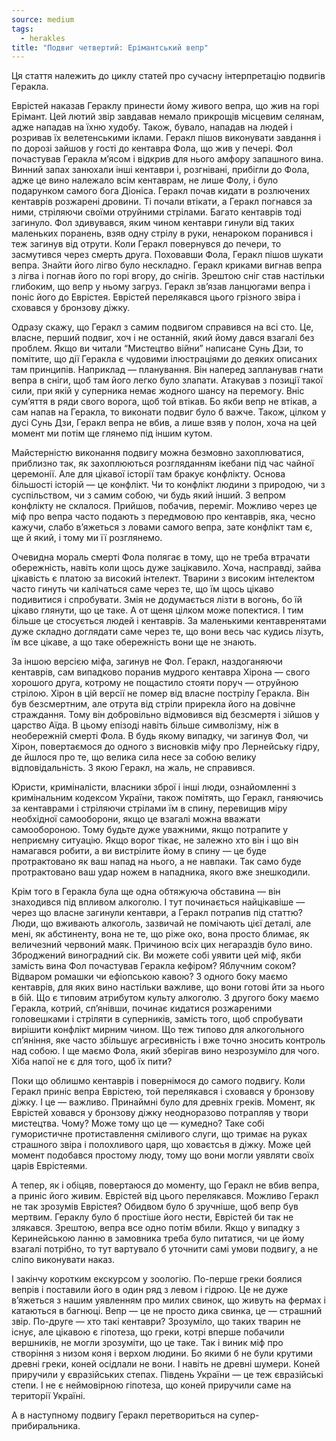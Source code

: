 ```yaml
---
source: medium
tags:
  - herakles
title: "Подвиг четвертий: Ерімантський вепр"
---
```


Ця стаття належить до циклу статей про сучасну інтерпретацію подвигів Геракла.

Еврістей наказав Гераклу принести йому живого вепра, що жив на горі Ерімант. Цей лютий звір завдавав немало прикрощів місцевим селянам, адже нападав на їхню худобу. Також, бувало, нападав на людей і розривав їх велетенськими іклами. Геракл пішов виконувати завдання і по дорозі зайшов у гості до кентавра Фола, що жив у печері. Фол почастував Геракла м’ясом і відкрив для нього амфору запашного вина. Винний запах занюхали інші кентаври і, розгнівані, прибігли до Фола, адже це вино належало всім кентаврам, не лише Фолу, і було подарунком самого бога Діоніса. Геракл почав кидати в розлючених кентаврів розжарені дровини. Ті почали втікати, а Геракл погнався за ними, стріляючи своїми отруйними стрілами. Багато кентаврів тоді загинуло. Фол здивувався, яким чином кентаври гинули від таких маленьких поранень, взяв одну стрілу в руки, ненароком поранився і теж загинув від отрути. Коли Геракл повернувся до печери, то засмутився через смерть друга. Поховавши Фола, Геракл пішов шукати вепра. Знайти його лігво було нескладно. Геракл криками вигнав вепра з лігва і погнав його по горі вгору, до снігів. Зрештою сніг став настільки глибоким, що вепр у ньому загруз. Геракл зв’язав ланцюгами вепра і поніс його до Еврістея. Еврістей перелякався цього грізного звіра і сховався у бронзову діжку.

Одразу скажу, що Геракл з самим подвигом справився на всі сто. Це, власне, перший подвиг, хоч і не останній, який йому дався взагалі без проблем. Якщо ви читали “Мистецтво війни” написане Сунь Дзи, то помітите, що дії Геракла є чудовими ілюстраціями до деяких описаних там принципів. Наприклад — планування. Він наперед запланував гнати вепра в сніги, щоб там його легко було злапати. Атакував з позиції такої сили, при якій у суперника немає жодного шансу на перемогу. Вніс сум’яття в ряди свого ворога, щоб той втікав. Бо якби вепр не втікав, а сам напав на Геракла, то виконати подвиг було б важче. Також, цілком у дусі Сунь Дзи, Геракл вепра не вбив, а лише взяв у полон, хоча на цей момент ми потім ще глянемо під іншим кутом.

Майстерністю виконання подвигу можна безмовно захоплюватися, приблизно так, як захоплюються розгляданням ікебани під час чайної церемонії. Але для цікавої історії там бракує конфлікту. Основа більшості історій — це конфлікт. Чи то конфлікт людини з природою, чи з суспільством, чи з самим собою, чи будь який інший. З вепром конфлікту не склалося. Прийшов, побачив, переміг. Можливо через це міф про вепра часто подають з передмовою про кентаврів, яка, чесно кажучи, слабо в’яжеться з ловами самого вепра, зате конфлікт там є, ще й який, і тому ми її розглянемо.

Очевидна мораль смерті Фола полягає в тому, що не треба втрачати обережність, навіть коли щось дуже зацікавило. Хоча, насправді, зайва цікавість є платою за високий інтелект. Тварини з високим інтелектом часто гинуть чи калічаться саме через те, що їм щось цікаво подивитися і спробувати. Змія не додумається лізти в вогонь, бо їй цікаво глянути, що це таке. А от щеня цілком може попектися. І тим більше це стосується людей і кентаврів. За маленькими кентавренятами дуже складно доглядати саме через те, що вони весь час кудись лізуть, їм все цікаве, а що таке обережність вони ще не знають.

За іншою версією міфа, загинув не Фол. Геракл, наздоганяючи кентаврів, сам випадково поранив мудрого кентавра Хірона — свого хорошого друга, котрому не пощастило стояти поруч — отруйною стрілою. Хірон в цій версії не помер від власне пострілу Геракла. Він був безсмертним, але отрута від стріли прирекла його на довічне страждання. Тому він добровільно відмовився від безсмертя і зійшов у царство Аїда. В цьому епізоді навіть більше символізму, ніж в необережній смерті Фола. В будь якому випадку, чи загинув Фол, чи Хірон, повертаємося до одного з висновків міфу про Лернейську гідру, де йшлося про те, що велика сила несе за собою велику відповідальність. З якою Геракл, на жаль, не справився.

Юристи, криміналісти, власники зброї і інші люди, ознайомленні з кримінальним кодексом України, також помітять, що Геракл, ганяючись за кентаврами і стріляючи стрілами їм в спину, перевищив міру необхідної самооборони, якщо це взагалі можна вважати самообороною. Тому будьте дуже уважними, якщо потрапите у неприємну ситуацію. Якщо ворог тікає, не залежно хто він і що він намагався робити, а ви вистрілите йому в спину — це буде протрактовано як ваш напад на нього, а не навпаки. Так само буде протрактовано ваш удар ножем в нападника, якого вже знешкодили.

Крім того в Геракла була ще одна обтяжуюча обставина — він знаходився під впливом алкоголю. І тут починається найцікавіше — через що власне загинули кентаври, а Геракл потрапив під статтю? Люди, що вживають алкоголь, зазвичай не помічають цієї деталі, але мені, як абстиненту, вона не те, що ріже око, вона просто блимає, як величезний червоний маяк. Причиною всіх цих негараздів було вино. Зброджений виноградний сік. Ви можете собі уявити цей міф, якби замість вина Фол почастував Геракла кефіром? Яблучним соком? Відваром ромашки чи ефіопською кавою? З одного боку маємо кентаврів, для яких вино настільки важливе, що вони готові йти за нього в бій. Що є типовим атрибутом культу алкоголю. З другого боку маємо Геракла, котрий, сп’янівши, починає кидатися розжареними головешками і стріляти в суперників, замість того, щоб спробувати вирішити конфлікт мирним чином. Що теж типово для алкогольного сп’яніння, яке часто збільшує агресивність і вже точно зносить контроль над собою. І ще маємо Фола, який зберігав вино незрозуміло для чого. Хіба напої не є для того, щоб їх пити?

Поки що облишмо кентаврів і повернімося до самого подвигу. Коли Геракл приніс вепра Еврістею, той перелякався і сховався у бронзову діжку. І це — важливо. Принаймні було для древніх греків. Момент, як Еврістей ховався у бронзову діжку неодноразово потрапляв у твори мистецтва. Чому? Може тому що це — кумедно? Таке собі гумористичне протиставлення сміливого слуги, що тримає на руках страшного звіра і полохливого царя, що ховаєтсья в діжку. Може цей момент подобався простому люду, тому що вони могли уявляти своїх царів Еврістеями.

А тепер, як і обіцяв, повертаюся до моменту, що Геракл не вбив вепра, а приніс його живим. Еврістей від цього перелякався. Можливо Геракл не так зрозумів Еврістея? Обидвом було б зручніше, щоб вепр був мертвим. Гераклу було б простіше його нести, Еврістей би так не злякався. Зрештою, вепра все одно потім вбили. Якщо у випадку з Керинейською ланню в замовника треба було питатися, чи це йому взагалі потрібно, то тут вартувало б уточнити самі умови подвигу, а не сліпо виконувати наказ.

І закінчу коротким екскурсом у зоологію. По-перше греки боялися вепрів і поставили його в один ряд з левом і гідрою. Це не дуже в’яжеться з нашим уявленням про милих свинок, що живуть на фермах і катаються в багнюці. Вепр — це не просто дика свинка, це — страшний звір. По-друге — хто такі кентаври? Зрозуміло, що таких тварин не існує, але цікавою є гіпотеза, що греки, котрі вперше побачили вершників, не могли зрозуміти, що це таке. Так і виник міф про створіння з низом коня і верхом людини. Бо якими б не були крутими древні греки, коней осідлали не вони. І навіть не древні шумери. Коней приручили у євразійських степах. Південь України — це теж євразійські степи. І не є неймовірною гіпотеза, що коней приручили саме на території Україні.

А в наступному подвигу Геракл перетвориться на супер-прибиральника.

